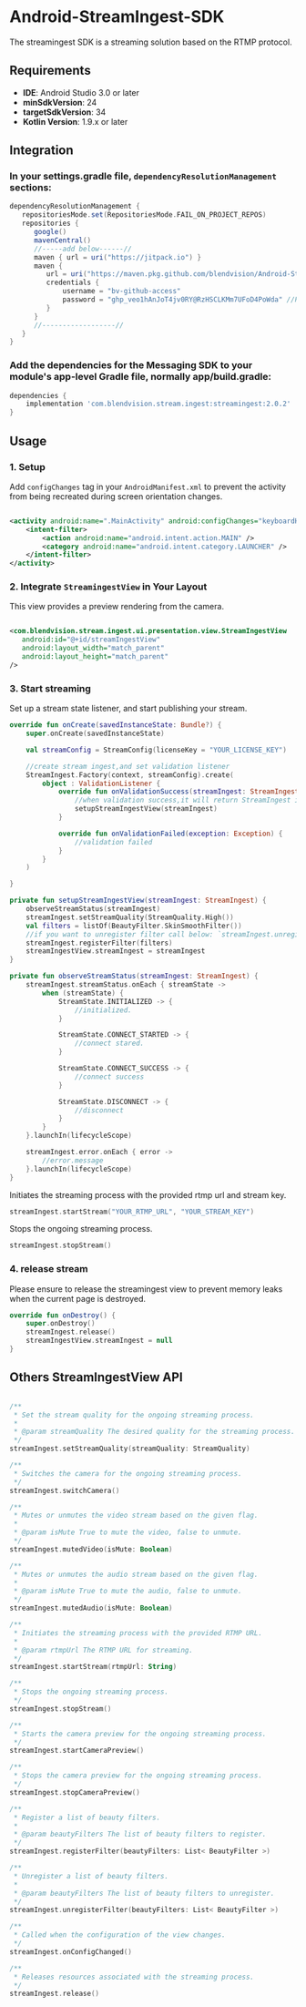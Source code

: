 # Android-StreamIngest-SDK

The streamingest SDK is a streaming solution based on the RTMP protocol.

## Requirements

- **IDE**: Android Studio 3.0 or later
- **minSdkVersion**: 24
- **targetSdkVersion**: 34
- **Kotlin Version**: 1.9.x or later

## Integration

### In your settings.gradle file, `dependencyResolutionManagement` sections:

```groovy
dependencyResolutionManagement {
   repositoriesMode.set(RepositoriesMode.FAIL_ON_PROJECT_REPOS)
   repositories {
      google()
      mavenCentral()
      //-----add below------//
      maven { url = uri("https://jitpack.io") }
      maven {
         url = uri("https://maven.pkg.github.com/blendvision/Android-StreamIngest-Samples")
         credentials {
             username = "bv-github-access"
             password = "ghp_veo1hAnJoT4jv0RY@RzHSCLKMm7UFoD4PoWda" //Please remove "@" character from password
         }
      }
      //------------------//
   }
}
```

### Add the dependencies for the Messaging SDK to your module's app-level Gradle file, normally app/build.gradle:

```groovy
dependencies {
    implementation 'com.blendvision.stream.ingest:streamingest:2.0.2'
}
```

## Usage

### 1. Setup

Add `configChanges` tag in your `AndroidManifest.xml` to prevent the activity from being recreated
during screen orientation changes.

```xml

<activity android:name=".MainActivity" android:configChanges="keyboardHidden|orientation|screenSize" android:exported="true">
    <intent-filter>
        <action android:name="android.intent.action.MAIN" />
        <category android:name="android.intent.category.LAUNCHER" />
    </intent-filter>
</activity>
```

### 2. Integrate `StreamingestView` in Your Layout

This view provides a preview rendering from the camera.

```xml

<com.blendvision.stream.ingest.ui.presentation.view.StreamIngestView
   android:id="@+id/streamIngestView"
   android:layout_width="match_parent"
   android:layout_height="match_parent"
/>
```

### 3. Start streaming

Set up a stream state listener, and start publishing your stream.

```kotlin
override fun onCreate(savedInstanceState: Bundle?) {
    super.onCreate(savedInstanceState)

    val streamConfig = StreamConfig(licenseKey = "YOUR_LICENSE_KEY")

    //create stream ingest,and set validation listener
    StreamIngest.Factory(context, streamConfig).create(
        object : ValidationListener {
            override fun onValidationSuccess(streamIngest: StreamIngest) {
                //when validation success,it will return StreamIngest instance
                setupStreamIngestView(streamIngest)
            }

            override fun onValidationFailed(exception: Exception) {
                //validation failed
            }
        }
    )

}

private fun setupStreamIngestView(streamIngest: StreamIngest) {
    observeStreamStatus(streamIngest)
    streamIngest.setStreamQuality(StreamQuality.High())
    val filters = listOf(BeautyFilter.SkinSmoothFilter())
    //if you want to unregister filter call below: `streamIngest.unregisterFilter(filters)`
    streamIngest.registerFilter(filters)
    streamIngestView.streamIngest = streamIngest
}

private fun observeStreamStatus(streamIngest: StreamIngest) {
    streamIngest.streamStatus.onEach { streamState ->
        when (streamState) {
            StreamState.INITIALIZED -> {
                //initialized.
            }

            StreamState.CONNECT_STARTED -> {
                //connect stared.
            }

            StreamState.CONNECT_SUCCESS -> {
                //connect success
            }

            StreamState.DISCONNECT -> {
                //disconnect
            }
        }
    }.launchIn(lifecycleScope)

    streamIngest.error.onEach { error ->
        //error.message
    }.launchIn(lifecycleScope)
}

```

Initiates the streaming process with the provided rtmp url and stream key.

```kotlin
streamIngest.startStream("YOUR_RTMP_URL", "YOUR_STREAM_KEY")
```

Stops the ongoing streaming process.

```kotlin
streamIngest.stopStream()
```

### 4. release stream

Please ensure to release the streamingest view to prevent memory leaks when the current page is
destroyed.

```kotlin
override fun onDestroy() {
    super.onDestroy()
    streamIngest.release()
    streamIngestView.streamIngest = null
}
```

## Others StreamIngestView API

```kotlin

/**
 * Set the stream quality for the ongoing streaming process.
 *
 * @param streamQuality The desired quality for the streaming process.
 */
streamIngest.setStreamQuality(streamQuality: StreamQuality)

/**
 * Switches the camera for the ongoing streaming process.
 */
streamIngest.switchCamera()

/**
 * Mutes or unmutes the video stream based on the given flag.
 *
 * @param isMute True to mute the video, false to unmute.
 */
streamIngest.mutedVideo(isMute: Boolean)

/**
 * Mutes or unmutes the audio stream based on the given flag.
 *
 * @param isMute True to mute the audio, false to unmute.
 */
streamIngest.mutedAudio(isMute: Boolean)

/**
 * Initiates the streaming process with the provided RTMP URL.
 *
 * @param rtmpUrl The RTMP URL for streaming.
 */
streamIngest.startStream(rtmpUrl: String)

/**
 * Stops the ongoing streaming process.
 */
streamIngest.stopStream()

/**
 * Starts the camera preview for the ongoing streaming process.
 */
streamIngest.startCameraPreview()

/**
 * Stops the camera preview for the ongoing streaming process.
 */
streamIngest.stopCameraPreview()

/**
 * Register a list of beauty filters.
 *
 * @param beautyFilters The list of beauty filters to register.
 */
streamIngest.registerFilter(beautyFilters: List< BeautyFilter >)

/**
 * Unregister a list of beauty filters.
 *
 * @param beautyFilters The list of beauty filters to unregister.
 */
streamIngest.unregisterFilter(beautyFilters: List< BeautyFilter >)

/**
 * Called when the configuration of the view changes.
 */
streamIngest.onConfigChanged()

/**
 * Releases resources associated with the streaming process.
 */
streamIngest.release()

```
